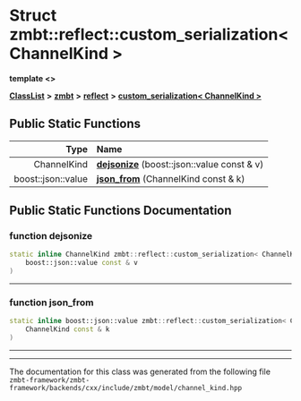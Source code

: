 

# Struct zmbt::reflect::custom\_serialization&lt; ChannelKind &gt;

**template &lt;&gt;**



[**ClassList**](annotated.md) **>** [**zmbt**](namespacezmbt.md) **>** [**reflect**](namespacezmbt_1_1reflect.md) **>** [**custom\_serialization&lt; ChannelKind &gt;**](structzmbt_1_1reflect_1_1custom__serialization_3_01ChannelKind_01_4.md)












































## Public Static Functions

| Type | Name |
| ---: | :--- |
|  ChannelKind | [**dejsonize**](#function-dejsonize) (boost::json::value const & v) <br> |
|  boost::json::value | [**json\_from**](#function-json_from) (ChannelKind const & k) <br> |


























## Public Static Functions Documentation




### function dejsonize 

```C++
static inline ChannelKind zmbt::reflect::custom_serialization< ChannelKind >::dejsonize (
    boost::json::value const & v
) 
```




<hr>



### function json\_from 

```C++
static inline boost::json::value zmbt::reflect::custom_serialization< ChannelKind >::json_from (
    ChannelKind const & k
) 
```




<hr>

------------------------------
The documentation for this class was generated from the following file `zmbt-framework/zmbt-framework/backends/cxx/include/zmbt/model/channel_kind.hpp`

